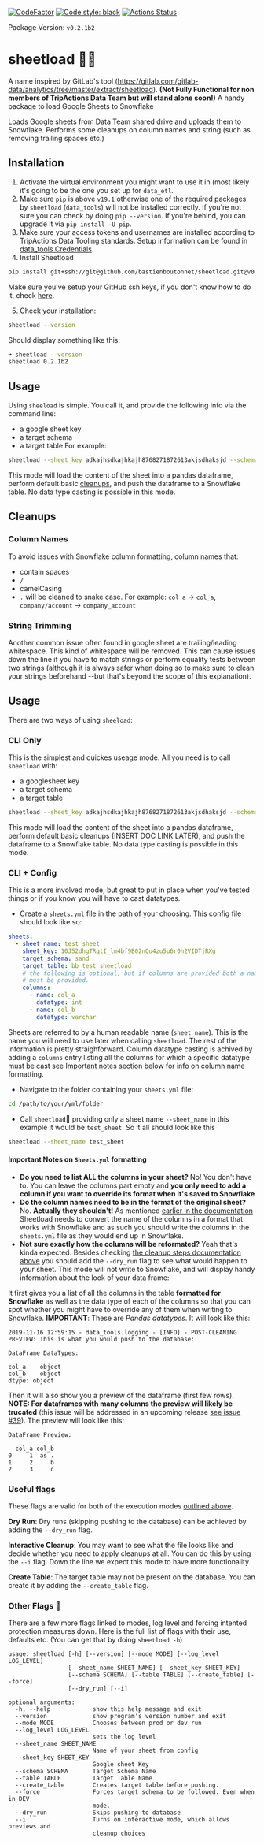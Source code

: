[![CodeFactor](https://www.codefactor.io/repository/github/bastienboutonnet/sheetload/badge)](https://www.codefactor.io/repository/github/bastienboutonnet/sheetload)
[![Code style: black](https://img.shields.io/badge/code%20style-black-000000.svg)](https://github.com/ambv/black)
[![Actions Status](https://github.com/bastienboutonnet/sheetload/workflows/Sheetload/badge.svg?branch=dev/daft_punk)](https://github.com/bastienboutonnet/sheetload/actions)

Package Version: `v0.2.1b2`

# sheetload 💩🤦 
A name inspired by GitLab's tool (https://gitlab.com/gitlab-data/analytics/tree/master/extract/sheetload).
**(Not Fully Functional for non members of TripActions Data Team but will stand alone soon!)**
A handy package to load Google Sheets to Snowflake

Loads Google sheets from Data Team shared drive and uploads them to Snowflake.
Performs some cleanups on column names and string (such as removing trailing spaces etc.)

## Installation
1. Activate the virtual environment you might want to use it in (most likely it's going to be the one you set up for `data_etl`.
2. Make sure `pip` is above `v19.1` otherwise one of the required packages by `sheetload` (`data_tools`) will not be installed correctly. If you're not sure you can check by doing `pip --version`. If you're behind, you can upgrade it via `pip install -U pip`.
3. Make sure your access tokens and usernames are installed according to TripActions Data Tooling standards. Setup information can be found in [data_tools Credentials](https://github.com/tripactions/data_tooling/blob/master/README.md#credentials).
4. Install Sheetload
```bash
pip install git+ssh://git@github.com/bastienboutonnet/sheetload.git@v0.2.1b2
```
Make sure you've setup your GitHub ssh keys, if you don't know how to do it, check [here](https://help.github.com/articles/adding-a-new-ssh-key-to-your-github-account/).

5. Check your installation:
```bash
sheetload --version
```
Should display something like this:
```bash
➜ sheetload --version
sheetload 0.2.1b2
```

## Usage
Using `sheeload` is simple. You call it, and provide the following info via the command line:
- a google sheet key
- a target schema
- a target table
For example:
```bash
sheetload --sheet_key adkajhsdkajhkajh8768271872613akjsdhaksjd --schema sand --table test_table
```
This mode will load the content of the sheet into a pandas dataframe, perform default basic [cleanups](#cleanups), and push the dataframe to a Snowflake table. No data type casting is possible in this mode.

## Cleanups
### Column Names
To avoid issues with Snowflake column formatting, column names that:
- contain spaces
- `/`
- camelCasing
- `.`
will be cleaned to snake case.
For example: `col a` -> `col_a`, `company/account` -> `company_account`

### String Trimming
Another common issue often found in google sheet are trailing/leading whitespace. This kind of whitespace will be removed. This can cause issues down the line if you have to match strings or perform equality tests between two strings (although it is always safer when doing so to make sure to clean your strings beforehand --but that's beyond the scope of this explanation).



## Usage
There are two ways of using `sheeload`:

### CLI Only
This is the simplest and quickes useage mode. All you need is to call `sheetload` with:
- a googlesheet key
- a target schema
- a target table
```bash
sheetload --sheet_key adkajhsdkajhkajh8768271872613akjsdhaksjd --schema sand --table test_table
```
This mode will load the content of the sheet into a pandas dataframe, perform default basic cleanups (INSERT DOC LINK LATER), and push the dataframe to a Snowflake table. No data type casting is possible in this mode.

### CLI + Config
This is a more involved mode, but great to put in place when you've tested things or if you know you will have to cast datatypes.
- Create a `sheets.yml` file in the path of your choosing. This config file should look like so:
```yaml
sheets:
  - sheet_name: test_sheet
    sheet_key: 10J52dhgTRqtI_lm4bf9B02nQu4zu5u6r0h2VIDTjRXg
    target_schema: sand
    target_table: bb_test_sheetload
    # the following is optional, but if columns are provided both a name and a datatype
    # must be provided.
    columns:
      - name: col_a
        datatype: int
      - name: col_b
        datatype: varchar
```

Sheets are referred to by a human readable name (`sheet_name`). This is the name you will need to use later when calling `sheetload`.
The rest of the information is pretty straighforward. Column datatype casting is achived by adding a `columns` entry listing all the columns for which a specific datatype must be cast see [Important notes section below](#Important-notes-on-`Sheets.yml`-formatting) for info on column name formatting.
- Navigate to the folder containing your `sheets.yml` file:
```bash
cd /path/to/your/yml/folder
```
- Call `sheetload`🧼 providing only a sheet name `--sheet_name` in this example it would be `test_sheet`. So it all should look like this
```bash
sheetload --sheet_name test_sheet
```

#### Important Notes on `Sheets.yml` formatting
- **Do you need to list ALL the columns in your sheet?**
No! You don't have to. You can leave the columns part empty and **you only need to add a column if you want to override its format when it's saved to Snowflake**
- **Do the column names need to be in the format of the original sheet?**
No. **Actually they shouldn't!** As mentioned [earlier in the documentation](#column-names) Sheetload needs to convert the name of the columns in a format that works with Snowflake and as such you should write the columns in the `sheets.yml` file as they would end up in Snowflake.
- **Not sure exactly how the columns will be reformated?**
Yeah that's kinda expected. Besides checking [the cleanup steps documentation above](#column-names) you should add the `--dry_run` flag to see what would happen to your sheet. This mode will not write to Snowflake, and will display handy information about the look of your data frame:

It first gives you a list of all the columns in the table **formatted for Snowflake** as well as the data type of each of the columns so that you can spot whether you might have to override any of them when writing to Snowflake. **IMPORTANT**: These are *Pandas datatypes*. It will look like this:
```
2019-11-16 12:59:15 - data_tools.logging - [INFO] - POST-CLEANING PREVIEW: This is what you would push to the database:

DataFrame DataTypes:

col_a    object
col_b    object
dtype: object
```

Then it will also show you a preview of the dataframe (first few rows). **NOTE: For dataframes with many columns the preview will likely be trucated** (this issue will be addressed in an upcoming release [see issue #39](https://github.com/bastienboutonnet/sheetload/issues/39)). The preview will look like this:
```
DataFrame Preview:

  col_a col_b
0     1  as .
1     2     b
2     3     c
```

### Useful flags
These flags are valid for both of the execution modes [outlined above](#usage).

**Dry Run**: Dry runs (skipping pushing to the database) can be achieved by adding the `--dry_run` flag.

**Interactive Cleanup**: You may want to see what the file looks like and decide whether you need to apply cleanups at all. You can do this by using the `--i` flag.
Down the line we expect this mode to have more functionality

**Create Table**: The target table may not be present on the database. You can create it by adding the `--create_table` flag.

### Other Flags 🤯
There are a few more flags linked to modes, log level and forcing intented protection measures down. Here is the full list of flags with their use, defaults etc. (You can get that by doing `sheetload -h`)
```
usage: sheetload [-h] [--version] [--mode MODE] [--log_level LOG_LEVEL]
                 [--sheet_name SHEET_NAME] [--sheet_key SHEET_KEY]
                 [--schema SCHEMA] [--table TABLE] [--create_table] [--force]
                 [--dry_run] [--i]

optional arguments:
  -h, --help            show this help message and exit
  --version             show program's version number and exit
  --mode MODE           Chooses between prod or dev run
  --log_level LOG_LEVEL
                        sets the log level
  --sheet_name SHEET_NAME
                        Name of your sheet from config
  --sheet_key SHEET_KEY
                        Google sheet Key
  --schema SCHEMA       Target Schema Name
  --table TABLE         Target Table Name
  --create_table        Creates target table before pushing.
  --force               Forces target schema to be followed. Even when in DEV
                        mode.
  --dry_run             Skips pushing to database
  --i                   Turns on interactive mode, which allows previews and
                        cleanup choices
```
